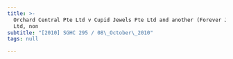 ```yaml
---
title: >-
  Orchard Central Pte Ltd v Cupid Jewels Pte Ltd and another (Forever Jewels Pte
  Ltd, non
subtitle: "[2010] SGHC 295 / 08\_October\_2010"
tags: null

---
```


